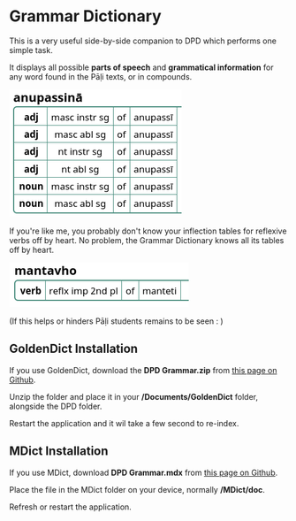 # Grammar Dictionary

This is a very useful side-by-side companion to DPD which performs one simple task.

It displays all possible **parts of speech** and **grammatical information** for any word found in the Pāḷi texts, or in compounds.

![anupassinā](pics/grammar/anupassin%C4%81.png)

If you're like me, you probably don't know your inflection tables for reflexive verbs off by heart. No problem, the Grammar Dictionary knows all its tables off by heart. 

![mantavho](pics/grammar/mantavho.png)

(If this helps or hinders Pāḷi students remains to be seen : )

## GoldenDict Installation

If you use GoldenDict, download the **DPD Grammar.zip** from [this page on Github](https://github.com/digitalpalidictionary/digitalpalidictionary/releases).

Unzip the folder and place it in your **/Documents/GoldenDict** folder, alongside the DPD folder. 

Restart the application and it wil take a few second to re-index. 

## MDict Installation

If you use MDict, download **DPD Grammar.mdx** from [this page on Github](https://github.com/digitalpalidictionary/digitalpalidictionary/releases).

Place the file in the MDict folder on your device, normally **/MDict/doc**.

Refresh or restart the application. 

